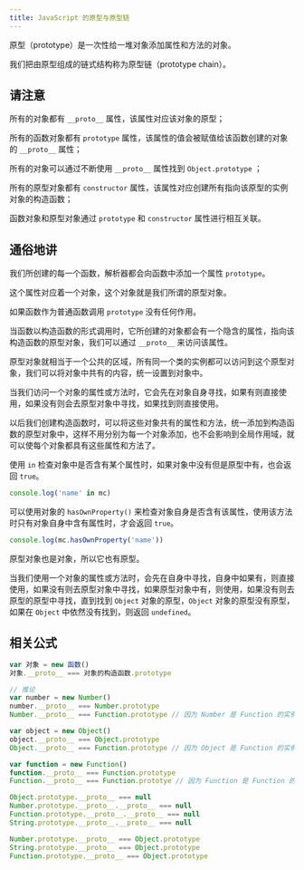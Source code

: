 ```yaml
---
title: JavaScript 的原型与原型链
---
```


原型（prototype）是一次性给一堆对象添加属性和方法的对象。

我们把由原型组成的链式结构称为原型链（prototype chain）。

## 请注意

所有的对象都有 `__proto__` 属性，该属性对应该对象的原型；

所有的函数对象都有 `prototype` 属性，该属性的值会被赋值给该函数创建的对象的 `__proto__` 属性；

所有的对象可以通过不断使用 `__proto__` 属性找到 `Object.prototype` ；

所有的原型对象都有 `constructor` 属性，该属性对应创建所有指向该原型的实例对象的构造函数；

函数对象和原型对象通过 `prototype` 和 `constructor` 属性进行相互关联。

## 通俗地讲

我们所创建的每一个函数，解析器都会向函数中添加一个属性 `prototype`。

这个属性对应着一个对象，这个对象就是我们所谓的原型对象。

如果函数作为普通函数调用 `prototype` 没有任何作用。

当函数以构造函数的形式调用时，它所创建的对象都会有一个隐含的属性，指向该构造函数的原型对象，我们可以通过 `__proto__` 来访问该属性。

原型对象就相当于一个公共的区域，所有同一个类的实例都可以访问到这个原型对象，我们可以将对象中共有的内容，统一设置到对象中。

当我们访问一个对象的属性或方法时，它会先在对象自身寻找，如果有则直接使用，如果没有则会去原型对象中寻找，如果找到则直接使用。

以后我们创建构造函数时，可以将这些对象共有的属性和方法，统一添加到构造函数的原型对象中，这样不用分别为每一个对象添加，也不会影响到全局作用域，就可以使每个对象都具有这些属性和方法了。

使用 `in` 检查对象中是否含有某个属性时，如果对象中没有但是原型中有，也会返回 `true`。

```javascript
console.log('name' in mc)
```

可以使用对象的 `hasOwnProperty()` 来检查对象自身是否含有该属性，使用该方法时只有对象自身中含有属性时，才会返回 `true`。

```javascript
console.log(mc.hasOwnProperty('name'))
```

原型对象也是对象，所以它也有原型。

当我们使用一个对象的属性或方法时，会先在自身中寻找，自身中如果有，则直接使用，如果没有则去原型对象中寻找，如果原型对象中有，则使用，如果没有则去原型的原型中寻找，直到找到 `Object` 对象的原型，`Object` 对象的原型没有原型，如果在 `Object` 中依然没有找到，则返回 `undefined`。

## 相关公式

```javascript
var 对象 = new 函数()
对象.__proto__ === 对象的构造函数.prototype

// 推论
var number = new Number()
number.__proto__ === Number.prototype
Number.__proto__ === Function.prototype // 因为 Number 是 Function 的实例

var object = new Object()
object.__proto__ === Object.prototype
Object.__proto__ === Function.prototype // 因为 Object 是 Function 的实例

var function = new Function()
function.__proto__ === Function.prototype
Function.__proto__ === Function.prototye // 因为 Function 是 Function 的实例！
```

```javascript
Object.prototype.__proto__ === null
Number.prototype.__proto__.__proto__ === null
Function.prototype.__proto__.__proto__ === null
String.prototype.__proto__.__proto__ === null
```

```javascript
Number.prototype.__proto__ === Object.prototype
String.prototype.__proto__ === Object.prototype
Function.prototype.__proto__ === Object.prototype
```